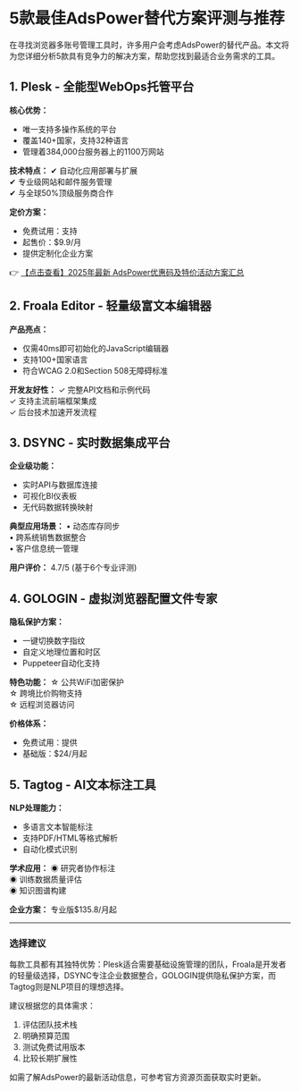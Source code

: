 # 5款最佳AdsPower替代方案评测与推荐

在寻找浏览器多账号管理工具时，许多用户会考虑AdsPower的替代产品。本文将为您详细分析5款具有竞争力的解决方案，帮助您找到最适合业务需求的工具。

## 1. Plesk - 全能型WebOps托管平台

**核心优势：**
- 唯一支持多操作系统的平台
- 覆盖140+国家，支持32种语言
- 管理着384,000台服务器上的1100万网站

**技术特点：**
✔ 自动化应用部署与扩展  
✔ 专业级网站和邮件服务管理  
✔ 与全球50%顶级服务商合作  

**定价方案：**
- 免费试用：支持
- 起售价：$9.9/月
- 提供定制化企业方案

👉 [【点击查看】2025年最新 AdsPower优惠码及特价活动方案汇总](https://bit.ly/adspower_free)

## 2. Froala Editor - 轻量级富文本编辑器

**产品亮点：**
- 仅需40ms即可初始化的JavaScript编辑器
- 支持100+国家语言
- 符合WCAG 2.0和Section 508无障碍标准

**开发友好性：**
✓ 完整API文档和示例代码  
✓ 支持主流前端框架集成  
✓ 后台技术加速开发流程  

## 3. DSYNC - 实时数据集成平台

**企业级功能：**
- 实时API与数据库连接
- 可视化BI仪表板
- 无代码数据转换映射

**典型应用场景：**
• 动态库存同步  
• 跨系统销售数据整合  
• 客户信息统一管理  

**用户评价：** 4.7/5 (基于6个专业评测)

## 4. GOLOGIN - 虚拟浏览器配置文件专家

**隐私保护方案：**
- 一键切换数字指纹
- 自定义地理位置和时区
- Puppeteer自动化支持

**特色功能：**
☆ 公共WiFi加密保护  
☆ 跨境比价购物支持  
☆ 远程浏览器访问  

**价格体系：**
- 免费试用：提供
- 基础版：$24/月起

## 5. Tagtog - AI文本标注工具

**NLP处理能力：**
- 多语言文本智能标注
- 支持PDF/HTML等格式解析
- 自动化模式识别

**学术应用：**
◉ 研究者协作标注  
◉ 训练数据质量评估  
◉ 知识图谱构建  

**企业方案：** 专业版$135.8/月起

---

### 选择建议
每款工具都有其独特优势：Plesk适合需要基础设施管理的团队，Froala是开发者的轻量级选择，DSYNC专注企业数据整合，GOLOGIN提供隐私保护方案，而Tagtog则是NLP项目的理想选择。

建议根据您的具体需求：
1. 评估团队技术栈
2. 明确预算范围
3. 测试免费试用版本
4. 比较长期扩展性

如需了解AdsPower的最新活动信息，可参考官方资源页面获取实时更新。